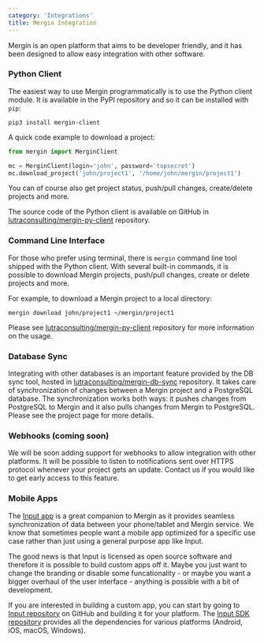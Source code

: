 ```yaml
---
category: 'Integrations'
title: Mergin Integration
---
```


Mergin is an open platform that aims to be developer friendly, and it has been designed to allow easy integration with other software.

### Python Client

The easiest way to use Mergin programmatically is to use the Python client module. It is available in the PyPI repository and so it can be installed with `pip`:

```
pip3 install mergin-client
```

A quick code example to download a project:

```python
from mergin import MerginClient

mc = MerginClient(login='john', password='topsecret')
mc.download_project('john/project1', '/home/john/mergin/project1')
```

You can of course also get project status, push/pull changes, create/delete projects and more.

The source code of the Python client is available on GitHub in [lutraconsulting/mergin-py-client](https://github.com/lutraconsulting/mergin-py-client) repository.

### Command Line Interface

For those who prefer using terminal, there is `mergin` command line tool shipped with the Python client.
With several built-in commands, it is possible to download Mergin projects, push/pull changes, create or delete projects and more.

For example, to download a Mergin project to a local directory:
```
mergin download john/project1 ~/mergin/project1
```

Please see [lutraconsulting/mergin-py-client](https://github.com/lutraconsulting/mergin-py-client) repository for more information on the usage.


### Database Sync

Integrating with other databases is an important feature provided by the DB sync tool, hosted in [lutraconsulting/mergin-db-sync](https://github.com/lutraconsulting/mergin-db-sync)
repository. It takes care of synchronization of changes between a Mergin project and a PostgreSQL database. The synchronization works both ways:
it pushes changes from PostgreSQL to Mergin and it also pulls changes from Mergin to PostgreSQL. Please see the project page for more details.


### Webhooks (coming soon)

We will be soon adding support for webhooks to allow integration with other platforms. It will be possible to listen to notifications sent over HTTPS protocol whenever your project gets an update. Contact us if you would like to get early access to this feature.


### Mobile Apps

The [Input app](https://inputapp.io/) is a great companion to Mergin as it provides seamless synchronization of data between your phone/tablet and Mergin service. We know that sometimes people want a mobile app optimized for a specific use case rather than just using a general purpose app like Input.

The good news is that Input is licensed as open source software and therefore it is possible to build custom apps off it. Maybe you just want to change the branding or disable some funcationality - or maybe you want a bigger overhaul of the user interface - anything is possible with a bit of development.

If you are interested in building a custom app, you can start by going to [Input repository](https://github.com/lutraconsulting/input) on GitHub and building it for your platform. The [Input SDK repository](https://github.com/lutraconsulting/input-sdk) provides all the dependencies for various platforms (Android, iOS, macOS, Windows).
